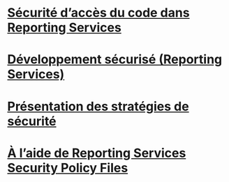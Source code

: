 # [Sécurité d’accès du code dans Reporting Services](code-access-security-in-reporting-services.md)
# [Développement sécurisé (Reporting Services)](secure-development-reporting-services.md)
# [Présentation des stratégies de sécurité](understanding-security-policies.md)
# [À l’aide de Reporting Services Security Policy Files](using-reporting-services-security-policy-files.md)
